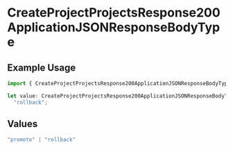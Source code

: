 # CreateProjectProjectsResponse200ApplicationJSONResponseBodyType

## Example Usage

```typescript
import { CreateProjectProjectsResponse200ApplicationJSONResponseBodyType } from "@vercel/sdk/models/operations";

let value: CreateProjectProjectsResponse200ApplicationJSONResponseBodyType =
  "rollback";
```

## Values

```typescript
"promote" | "rollback"
```